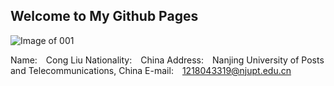 ## Welcome to My Github Pages
![Image of 001](/images/images01.png)

Name:  Cong Liu
Nationality:  China
Address:  Nanjing University of Posts and Telecommunications, China
E-mail:  1218043319@njupt.edu.cn


